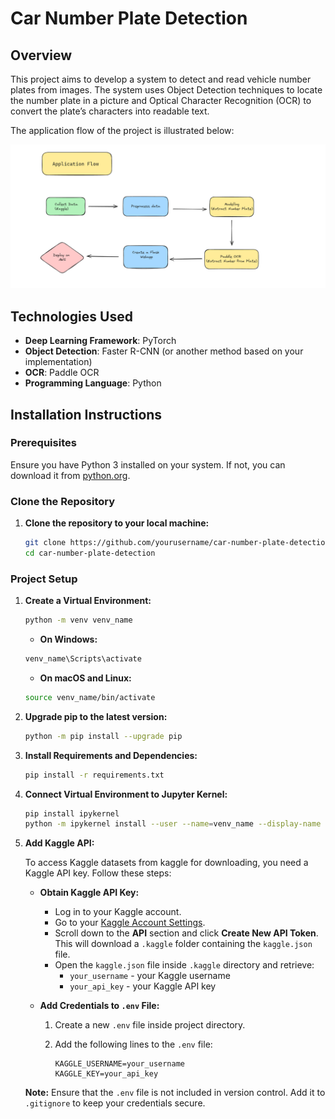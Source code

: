 # Car Number Plate Detection

## Overview

This project aims to develop a system to detect and read vehicle number plates from images. The system uses Object Detection techniques to locate the number plate in a picture and Optical Character Recognition (OCR) to convert the plate’s characters into readable text.

The application flow of the project is illustrated below:

![Application Flow](imgs/application-flow.png)


## Technologies Used

- **Deep Learning Framework**: PyTorch
- **Object Detection**: Faster R-CNN (or another method based on your implementation)
- **OCR**: Paddle OCR
- **Programming Language**: Python

## Installation Instructions

### Prerequisites

Ensure you have Python 3 installed on your system. If not, you can download it from [python.org](https://www.python.org/downloads/).

### Clone the Repository

1. **Clone the repository to your local machine:**

    ```bash
    git clone https://github.com/yourusername/car-number-plate-detection.git
    cd car-number-plate-detection
    ```

### Project Setup

1. **Create a Virtual Environment:**

    ```bash
    python -m venv venv_name
    ```

   - **On Windows:**

    ```bash
    venv_name\Scripts\activate
    ```

   - **On macOS and Linux:**

    ```bash
    source venv_name/bin/activate
    ```

2. **Upgrade pip to the latest version:**

    ```bash
    python -m pip install --upgrade pip
    ```

3. **Install Requirements and Dependencies:**

    ```bash
    pip install -r requirements.txt
    ```

4. **Connect Virtual Environment to Jupyter Kernel:**

    ```bash
    pip install ipykernel 
    python -m ipykernel install --user --name=venv_name --display-name "venv_name"
    ```

5. **Add Kaggle API:**

   To access Kaggle datasets from kaggle for downloading, you need a Kaggle API key. Follow these steps:

   - **Obtain Kaggle API Key:**
     - Log in to your Kaggle account.
     - Go to your [Kaggle Account Settings](https://www.kaggle.com/settings).
     - Scroll down to the **API** section and click **Create New API Token**. This will download a `.kaggle` folder containing the `kaggle.json` file.
     - Open the `kaggle.json` file inside `.kaggle` directory and retrieve:
       - `your_username` - your Kaggle username
       - `your_api_key` - your Kaggle API key

   - **Add Credentials to `.env` File:**
     1. Create a new `.env` file inside project directory.
     2. Add the following lines to the `.env` file:

        ```plaintext
        KAGGLE_USERNAME=your_username
        KAGGLE_KEY=your_api_key
        ```

   **Note:** Ensure that the `.env` file is not included in version control. Add it to `.gitignore` to keep your credentials secure.